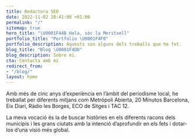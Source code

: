 ```yaml
---
title: Redactora SEO
date: 2022-11-02 20:41:00 +01:00
permalink: "/"
sitemap: true
hero_title: "\U0001F44B Hola, sóc la Meritxell"
portfolio_title: "Portfolio \U0001F4F0"
portfolio_description: Aquests son alguns dels treballs que he fet.
blog_title: "Blog \U0001F4DD"
blog_description: Sobre mi.
cta: Contacta amb mi
redirect_from:
- "/blog/"
layout: home
---
```


Amb més de cinc anys d’experiència en l’àmbit del periodisme local, he treballat per diferents mitjans com Metrópoli Abierta, 20 Minutos Barcelona, Eix Diari, Ràdio les Borges, ECO de Sitges i TAC 12. 

La meva vocació és la de buscar històries en els diferents racons dels municipis i les grans ciutats amb la intenció d’aprofundir en els fets i dotar-los d’una visió més global.
